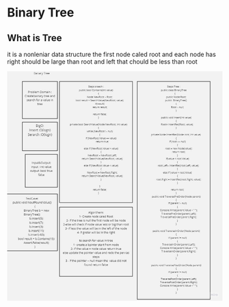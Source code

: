 # Binary Tree 

## What is Tree 

it is a nonleniar data structure the first node caled root and each node has
right should be large than root and left that chould be less than root 

![](img.jpg)